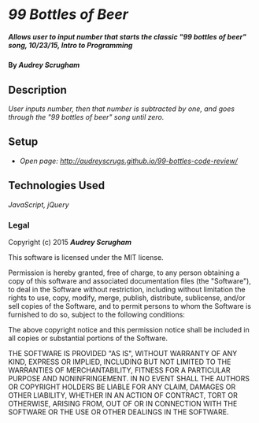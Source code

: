 # _99 Bottles of Beer_

##### _Allows user to input number that starts the classic "99 bottles of beer" song, 10/23/15, Intro to Programming_

#### By _**Audrey Scrugham**_

## Description

_User inputs number, then that number is subtracted by one, and goes through the "99 bottles of beer" song until zero._

## Setup

* _Open page: http://audreyscrugs.github.io/99-bottles-code-review/_


## Technologies Used

_JavaScript, jQuery_

### Legal


Copyright (c) 2015 **_Audrey Scrugham_**

This software is licensed under the MIT license.

Permission is hereby granted, free of charge, to any person obtaining a copy
of this software and associated documentation files (the "Software"), to deal
in the Software without restriction, including without limitation the rights
to use, copy, modify, merge, publish, distribute, sublicense, and/or sell
copies of the Software, and to permit persons to whom the Software is
furnished to do so, subject to the following conditions:

The above copyright notice and this permission notice shall be included in
all copies or substantial portions of the Software.

THE SOFTWARE IS PROVIDED "AS IS", WITHOUT WARRANTY OF ANY KIND, EXPRESS OR
IMPLIED, INCLUDING BUT NOT LIMITED TO THE WARRANTIES OF MERCHANTABILITY,
FITNESS FOR A PARTICULAR PURPOSE AND NONINFRINGEMENT. IN NO EVENT SHALL THE
AUTHORS OR COPYRIGHT HOLDERS BE LIABLE FOR ANY CLAIM, DAMAGES OR OTHER
LIABILITY, WHETHER IN AN ACTION OF CONTRACT, TORT OR OTHERWISE, ARISING FROM,
OUT OF OR IN CONNECTION WITH THE SOFTWARE OR THE USE OR OTHER DEALINGS IN
THE SOFTWARE.
